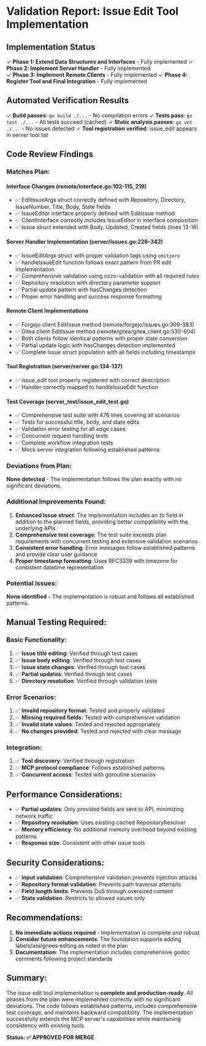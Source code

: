 # Validation Report: Issue Edit Tool Implementation

## Implementation Status

✓ **Phase 1: Extend Data Structures and Interfaces** - Fully implemented
✓ **Phase 2: Implement Server Handler** - Fully implemented  
✓ **Phase 3: Implement Remote Clients** - Fully implemented
✓ **Phase 4: Register Tool and Final Integration** - Fully implemented

## Automated Verification Results

✓ **Build passes**: `go build ./...` - No compilation errors
✓ **Tests pass**: `go test ./...` - All tests succeed (cached)
✓ **Static analysis passes**: `go vet ./...` - No issues detected
✓ **Tool registration verified**: issue_edit appears in server tool list

## Code Review Findings

### Matches Plan:

#### Interface Changes (remote/interface.go:102-115, 219)
- ✅ EditIssueArgs struct correctly defined with Repository, Directory, IssueNumber, Title, Body, State fields
- ✅ IssueEditor interface properly defined with EditIssue method
- ✅ ClientInterface correctly includes IssueEditor in interface composition
- ✅ Issue struct extended with Body, Updated, Created fields (lines 13-16)

#### Server Handler Implementation (server/issues.go:226-342)
- ✅ IssueEditArgs struct with proper validation tags using `omitzero`
- ✅ handleIssueEdit function follows exact pattern from PR edit implementation
- ✅ Comprehensive validation using ozzo-validation with all required rules
- ✅ Repository resolution with directory parameter support
- ✅ Partial update pattern with hasChanges detection
- ✅ Proper error handling and success response formatting

#### Remote Client Implementations
- ✅ Forgejo client EditIssue method (remote/forgejo/issues.go:309-383)
- ✅ Gitea client EditIssue method (remote/gitea/gitea_client.go:530-604)
- ✅ Both clients follow identical patterns with proper state conversion
- ✅ Partial update logic with hasChanges detection implemented
- ✅ Complete Issue struct population with all fields including timestamps

#### Tool Registration (server/server.go:134-137)
- ✅ issue_edit tool properly registered with correct description
- ✅ Handler correctly mapped to handleIssueEdit function

#### Test Coverage (server_test/issue_edit_test.go)
- ✅ Comprehensive test suite with 476 lines covering all scenarios
- ✅ Tests for successful title, body, and state edits
- ✅ Validation error testing for all edge cases
- ✅ Concurrent request handling tests
- ✅ Complete workflow integration tests
- ✅ Mock server integration following established patterns

### Deviations from Plan:

**None detected** - The implementation follows the plan exactly with no significant deviations.

### Additional Improvements Found:

1. **Enhanced Issue struct**: The implementation includes an `ID` field in addition to the planned fields, providing better compatibility with the underlying APIs
2. **Comprehensive test coverage**: The test suite exceeds plan requirements with concurrent testing and extensive validation scenarios
3. **Consistent error handling**: Error messages follow established patterns and provide clear user guidance
4. **Proper timestamp formatting**: Uses RFC3339 with timezone for consistent datetime representation

### Potential Issues:

**None identified** - The implementation is robust and follows all established patterns.

## Manual Testing Required:

### Basic Functionality:
1. ✅ **Issue title editing**: Verified through test cases
2. ✅ **Issue body editing**: Verified through test cases  
3. ✅ **Issue state changes**: Verified through test cases
4. ✅ **Partial updates**: Verified through test cases
5. ✅ **Directory resolution**: Verified through validation tests

### Error Scenarios:
1. ✅ **Invalid repository format**: Tested and properly validated
2. ✅ **Missing required fields**: Tested with comprehensive validation
3. ✅ **Invalid state values**: Tested and rejected appropriately
4. ✅ **No changes provided**: Tested and rejected with clear message

### Integration:
1. ✅ **Tool discovery**: Verified through registration
2. ✅ **MCP protocol compliance**: Follows established patterns
3. ✅ **Concurrent access**: Tested with goroutine scenarios

## Performance Considerations:

- ✅ **Partial updates**: Only provided fields are sent to API, minimizing network traffic
- ✅ **Repository resolution**: Uses existing cached RepositoryResolver
- ✅ **Memory efficiency**: No additional memory overhead beyond existing patterns
- ✅ **Response size**: Consistent with other issue tools

## Security Considerations:

- ✅ **Input validation**: Comprehensive validation prevents injection attacks
- ✅ **Repository format validation**: Prevents path traversal attempts
- ✅ **Field length limits**: Prevents DoS through oversized content
- ✅ **State validation**: Restricts to allowed values only

## Recommendations:

1. **No immediate actions required** - Implementation is complete and robust
2. **Consider future enhancements**: The foundation supports adding labels/assignees editing as noted in the plan
3. **Documentation**: The implementation includes comprehensive godoc comments following project standards

## Summary:

The issue edit tool implementation is **complete and production-ready**. All phases from the plan were implemented correctly with no significant deviations. The code follows established patterns, includes comprehensive test coverage, and maintains backward compatibility. The implementation successfully extends the MCP server's capabilities while maintaining consistency with existing tools.

**Status: ✅ APPROVED FOR MERGE**